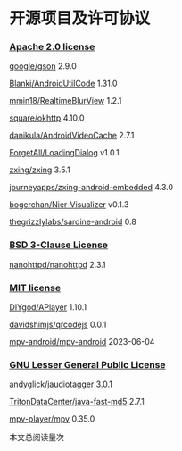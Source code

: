 # 开源项目及许可协议

<script async src="//busuanzi.ibruce.info/busuanzi/2.3/busuanzi.pure.mini.js">
</script>

### [Apache 2.0 license](http://www.apache.org/licenses/LICENSE-2.0.html)

[google/gson](https://github.com/google/gson) 2.9.0

[Blankj/AndroidUtilCode](https://github.com/Blankj/AndroidUtilCode) 1.31.0

[mmin18/RealtimeBlurView](https://github.com/mmin18/RealtimeBlurView) 1.2.1

[square/okhttp](https://github.com/square/okhttp) 4.10.0

[danikula/AndroidVideoCache](https://github.com/danikula/AndroidVideoCache) 2.7.1

[ForgetAll/LoadingDialog](https://github.com/ForgetAll/LoadingDialog) v1.0.1

[zxing/zxing](https://github.com/zxing/zxing) 3.5.1

[journeyapps/zxing-android-embedded](https://github.com/journeyapps/zxing-android-embedded) 4.3.0

[bogerchan/Nier-Visualizer](https://github.com/bogerchan/Nier-Visualizer) v0.1.3

[thegrizzlylabs/sardine-android](https://github.com/thegrizzlylabs/sardine-android/blob/master/LICENSE) 0.8

### [BSD 3-Clause License](https://github.com/NanoHttpd/nanohttpd/blob/master/LICENSE.md)

[nanohttpd/nanohttpd](https://github.com/NanoHttpd/nanohttpd) 2.3.1

### [MIT license](https://mit-license.org)

[DIYgod/APlayer](https://github.com/DIYgod/APlayer) 1.10.1

[davidshimjs/qrcodejs](https://github.com/davidshimjs/qrcodejs) 0.0.1

[mpv-android/mpv-android](https://github.com/mpv-android/mpv-android/blob/master/LICENSE) 2023-06-04

### [GNU Lesser General Public License](https://www.gnu.org/licenses/lgpl-3.0.en.html)

[andyglick/jaudiotagger](https://github.com/andyglick/jaudiotagger/blob/master/license.txt) 3.0.1

[TritonDataCenter/java-fast-md5](https://github.com/TritonDataCenter/java-fast-md5/blob/master/LICENSE) 2.7.1

[mpv-player/mpv](https://github.com/mpv-player/mpv/blob/master/LICENSE.LGPL) 0.35.0


本文总阅读量<span id="busuanzi_value_page_pv"></span>次